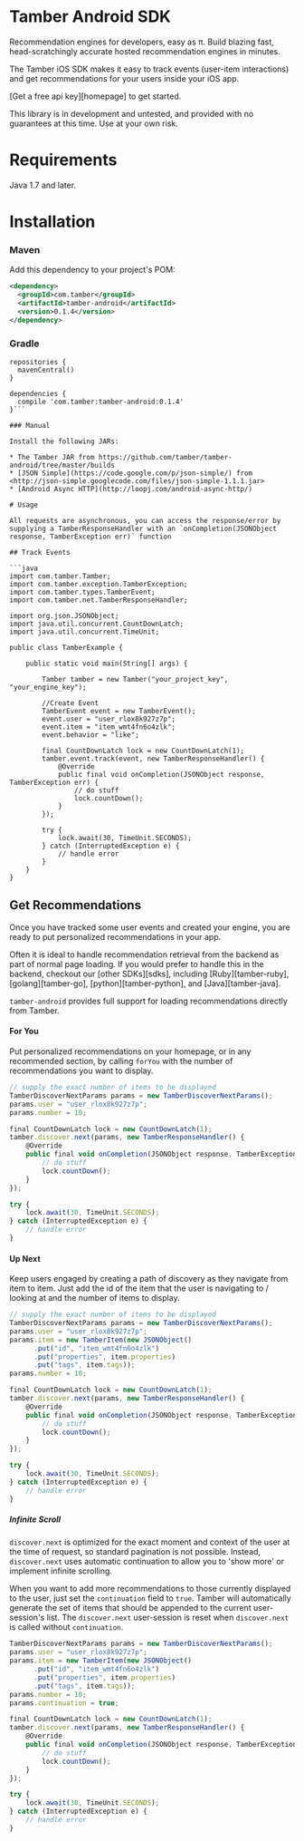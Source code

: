 # Tamber Android SDK

Recommendation engines for developers, easy as π. Build blazing fast, head-scratchingly accurate hosted recommendation engines in minutes.

The Tamber iOS SDK makes it easy to track events (user-item interactions) and get recommendations for your users inside your iOS app. 

[Get a free api key][homepage] to get started.

This library is in development and untested, and provided with no guarantees at this time. Use at your own risk.

# Requirements

Java 1.7 and later.

# Installation

### Maven

Add this dependency to your project's POM:

```xml
<dependency>
  <groupId>com.tamber</groupId>
  <artifactId>tamber-android</artifactId>
  <version>0.1.4</version>
</dependency>
```

### Gradle

```
repositories {
  mavenCentral()
}

dependencies {
  compile 'com.tamber:tamber-android:0.1.4'
}```

### Manual

Install the following JARs:

* The Tamber JAR from https://github.com/tamber/tamber-android/tree/master/builds
* [JSON Simple](https://code.google.com/p/json-simple/) from <http://json-simple.googlecode.com/files/json-simple-1.1.1.jar>
* [Android Async HTTP](http://loopj.com/android-async-http/)

# Usage

All requests are asynchronous, you can access the response/error by supplying a TamberResponseHandler with an `onCompletion(JSONObject response, TamberException err)` function

## Track Events

```java
import com.tamber.Tamber;
import com.tamber.exception.TamberException;
import com.tamber.types.TamberEvent;
import com.tamber.net.TamberResponseHandler;

import org.json.JSONObject;
import java.util.concurrent.CountDownLatch;
import java.util.concurrent.TimeUnit;

public class TamberExample {

    public static void main(String[] args) {
        
        Tamber tamber = new Tamber("your_project_key", "your_engine_key");

        //Create Event
        TamberEvent event = new TamberEvent();
        event.user = "user_rlox8k927z7p";
        event.item = "item_wmt4fn6o4zlk";
        event.behavior = "like";

        final CountDownLatch lock = new CountDownLatch(1);
        tamber.event.track(event, new TamberResponseHandler() {
            @Override
            public final void onCompletion(JSONObject response, TamberException err) {
                // do stuff
                lock.countDown();
            }
        });

        try {
            lock.await(30, TimeUnit.SECONDS);
        } catch (InterruptedException e) {
            // handle error
        }
    }
}
```

## Get Recommendations

Once you have tracked some user events and created your engine, you are ready to put personalized recommendations in your app.

Often it is ideal to handle recommendation retrieval from the backend as part of normal page loading. If you would prefer to handle this in the backend, checkout our [other SDKs][sdks], including [Ruby][tamber-ruby], [golang][tamber-go], [python][tamber-python], and [Java][tamber-java].

`tamber-android` provides full support for loading recommendations directly from Tamber.

#### For You

Put personalized recommendations on your homepage, or in any recommended section, by calling `forYou` with the number of recommendations you want to display.

```js
// supply the exact number of items to be displayed
TamberDiscoverNextParams params = new TamberDiscoverNextParams();
params.user = "user_rlox8k927z7p";
params.number = 10;

final CountDownLatch lock = new CountDownLatch(1);
tamber.discover.next(params, new TamberResponseHandler() {
    @Override
    public final void onCompletion(JSONObject response, TamberException err) {
        // do stuff
        lock.countDown();
    }
});

try {
    lock.await(30, TimeUnit.SECONDS);
} catch (InterruptedException e) {
    // handle error
}
```

#### Up Next

Keep users engaged by creating a path of discovery as they navigate from item to item. Just add the id of the item that the user is navigating to / looking at and the number of items to display.

```js
// supply the exact number of items to be displayed
TamberDiscoverNextParams params = new TamberDiscoverNextParams();
params.user = "user_rlox8k927z7p";
params.item = new TamberItem(new JSONObject()
      .put("id", "item_wmt4fn6o4zlk")
      .put("properties", item.properties)
      .put("tags", item.tags));
params.number = 10;

final CountDownLatch lock = new CountDownLatch(1);
tamber.discover.next(params, new TamberResponseHandler() {
    @Override
    public final void onCompletion(JSONObject response, TamberException err) {
        // do stuff
        lock.countDown();
    }
});

try {
    lock.await(30, TimeUnit.SECONDS);
} catch (InterruptedException e) {
    // handle error
}
```

##### Infinite Scroll

`discover.next` is optimized for the exact moment and context of the user at the time of request, so standard pagination is not possible. Instead, `discover.next` uses automatic continuation to allow you to 'show more' or implement infinite scrolling. 

When you want to add more recommendations to those currently displayed to the user, just set the `continuation` field to `true`. Tamber will automatically generate the set of items that should be appended to the current user-session's list. The `discover.next` user-session is reset when `discover.next` is called without `continuation`.

```js
TamberDiscoverNextParams params = new TamberDiscoverNextParams();
params.user = "user_rlox8k927z7p";
params.item = new TamberItem(new JSONObject()
      .put("id", "item_wmt4fn6o4zlk")
      .put("properties", item.properties)
      .put("tags", item.tags));
params.number = 10;
params.continuation = true;

final CountDownLatch lock = new CountDownLatch(1);
tamber.discover.next(params, new TamberResponseHandler() {
    @Override
    public final void onCompletion(JSONObject response, TamberException err) {
        // do stuff
        lock.countDown();
    }
});

try {
    lock.await(30, TimeUnit.SECONDS);
} catch (InterruptedException e) {
    // handle error
}
```
